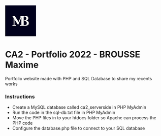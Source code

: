 ![alt text](https://github.com/iamaximebrousse/CA2_Server-side/blob/main/Documentation/Logo.jpg)
# CA2 - Portfolio 2022 - BROUSSE Maxime
Portfolio website made with PHP and SQL Database to share my recents works
### Instructions
* Create a MySQL database called ca2_serverside in PHP MyAdmin
* Run the code in the sql-db.txt file in PHP MyAdmin
* Move the PHP files in to your htdocs folder so Apache can process the PHP code
* Configure the database.php file to connect to your SQL database



